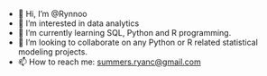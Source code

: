 - 👋 Hi, I’m @Rynnoo
- 👀 I’m interested in data analytics
- 🌱 I’m currently learning SQL, Python and R programming.
- 💞️ I’m looking to collaborate on any Python or R related statistical modeling projects.
- 📫 How to reach me: summers.ryanc@gmail.com

<!---
Rynnoo/Rynnoo is a ✨ special ✨ repository because its `README.md` (this file) appears on your GitHub profile.
You can click the Preview link to take a look at your changes.
--->
